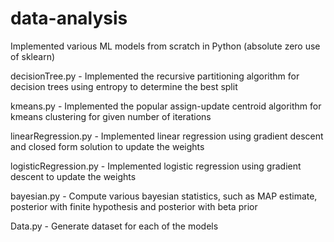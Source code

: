 # data-analysis
Implemented various ML models from scratch in Python (absolute zero use of sklearn) 

decisionTree.py - Implemented the recursive partitioning algorithm for decision trees using entropy to determine the best split

kmeans.py - Implemented the popular assign-update centroid algorithm for kmeans clustering for given number of iterations

linearRegression.py - Implemented linear regression using gradient descent and closed form solution to update the weights

logisticRegression.py - Implemented logistic regression using gradient descent to update the weights

bayesian.py - Compute various bayesian statistics, such as MAP estimate, posterior with finite hypothesis and posterior with beta prior

Data.py - Generate dataset for each of the models
